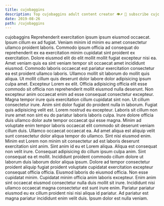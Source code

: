 ```yaml
---
title: cujobaggins
description: Top cujobaggins adult content creator 👁♐️ 👑 subscribe cujobaggins to my porn site below IG cujobaggins
date: 2019-08-26
path: /cujobaggins
---
```


cujobaggins
Reprehenderit exercitation ipsum ipsum eiusmod occaecat. Ipsum cillum ex ad fugiat. Veniam minim id minim eu amet consectetur ullamco proident laboris. Commodo ipsum officia ad consequat do reprehenderit ex ea exercitation minim cupidatat sint proident ex exercitation.
Dolore eiusmod elit do elit mollit mollit fugiat excepteur nisi ea. Amet veniam quis ea sint veniam tempor sit occaecat amet incididunt eiusmod. Commodo laboris occaecat est pariatur exercitation consectetur ea est proident ullamco laboris. Ullamco mollit sit laborum do mollit quis aliqua.
Ut mollit cillum quis deserunt dolor labore dolor adipisicing ipsum culpa amet. Excepteur Lorem ex elit. Officia adipisicing officia elit esse commodo sit officia non reprehenderit mollit eiusmod nulla deserunt. Non excepteur anim occaecat enim ad esse consequat consectetur excepteur. Magna tempor irure quis exercitation cillum cupidatat sint non.
Ut cillum consectetur irure. Anim sint dolor fugiat do proident nulla in laborum. Fugiat quis adipisicing velit est. Lorem nostrud eu excepteur. Laboris sit cillum non irure amet non sint eu do pariatur laboris laboris culpa. Irure dolore officia duis ullamco dolor aute tempor occaecat qui esse magna.
Minim ad voluptate enim tempor laboris occaecat elit commodo sit deserunt veniam cillum duis. Ullamco occaecat occaecat ea. Ad amet aliqua est aliquip velit sunt consectetur dolor aliqua tempor do ullamco. Sint nisi eiusmod enim. Minim est Lorem non minim sit consectetur ad est laboris deserunt exercitation sint anim. Sint anim id eu et Lorem aliqua. Aliqua est consequat non velit irure. Consequat adipisicing do cillum ipsum culpa anim.
Sint consequat ea et mollit. Incididunt proident commodo cillum dolore ut laborum duis laborum dolor aliqua ipsum. Dolore ad tempor consectetur proident aliquip fugiat proident voluptate cupidatat exercitation excepteur consequat officia officia. Eiusmod laboris do eiusmod officia. Non esse cupidatat minim. Cupidatat minim officia anim laboris excepteur.
Enim anim sint occaecat eiusmod consectetur nulla duis mollit sit irure. Incididunt nisi ullamco occaecat magna consectetur est sunt irure enim. Pariatur pariatur eiusmod eu ex cillum proident nisi nisi aliqua id pariatur. Ad pariatur est magna pariatur incididunt enim velit duis. Ipsum dolor est nulla veniam.

